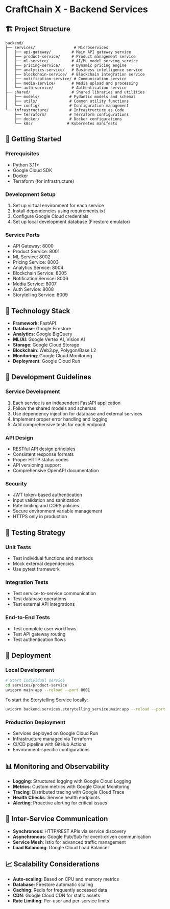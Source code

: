 # CraftChain X - Backend Services

## 🏗️ Project Structure

```
backend/
├── services/                 # Microservices
│   ├── api-gateway/         # Main API gateway service
│   ├── product-service/     # Product management service
│   ├── ml-service/          # AI/ML model serving service
│   ├── pricing-service/     # Dynamic pricing engine
│   ├── analytics-service/   # Business intelligence service
│   ├── blockchain-service/  # Blockchain integration service
│   ├── notification-service/ # Communication service
│   ├── media-service/       # Media upload and processing
│   └── auth-service/        # Authentication service
├── shared/                  # Shared libraries and utilities
│   ├── models/             # Pydantic models and schemas
│   ├── utils/              # Common utility functions
│   └── config/             # Configuration management
└── infrastructure/         # Infrastructure as Code
    ├── terraform/          # Terraform configurations
    ├── docker/             # Docker configurations
    └── k8s/               # Kubernetes manifests
```

## 🚀 Getting Started

### Prerequisites

- Python 3.11+
- Google Cloud SDK
- Docker
- Terraform (for infrastructure)

### Development Setup

1. Set up virtual environment for each service
2. Install dependencies using requirements.txt
3. Configure Google Cloud credentials
4. Set up local development database (Firestore emulator)

### Service Ports

- API Gateway: 8000
- Product Service: 8001
- ML Service: 8002
- Pricing Service: 8003
- Analytics Service: 8004
- Blockchain Service: 8005
- Notification Service: 8006
- Media Service: 8007
- Auth Service: 8008
- Storytelling Service: 8009

## 🔧 Technology Stack

- **Framework**: FastAPI
- **Database**: Google Firestore
- **Analytics**: Google BigQuery
- **ML/AI**: Google Vertex AI, Vision AI
- **Storage**: Google Cloud Storage
- **Blockchain**: Web3.py, Polygon/Base L2
- **Monitoring**: Google Cloud Monitoring
- **Deployment**: Google Cloud Run

## 📝 Development Guidelines

### Service Development

1. Each service is an independent FastAPI application
2. Follow the shared models and schemas
3. Use dependency injection for database and external services
4. Implement proper error handling and logging
5. Add comprehensive tests for each endpoint

### API Design

- RESTful API design principles
- Consistent response formats
- Proper HTTP status codes
- API versioning support
- Comprehensive OpenAPI documentation

### Security

- JWT token-based authentication
- Input validation and sanitization
- Rate limiting and CORS policies
- Secure environment variable management
- HTTPS only in production

## 🧪 Testing Strategy

### Unit Tests

- Test individual functions and methods
- Mock external dependencies
- Use pytest framework

### Integration Tests

- Test service-to-service communication
- Test database operations
- Test external API integrations

### End-to-End Tests

- Test complete user workflows
- Test API gateway routing
- Test authentication flows

## 🚀 Deployment

### Local Development

```bash
# Start individual service
cd services/product-service
uvicorn main:app --reload --port 8001
```

To start the Storytelling Service locally:

```bash
uvicorn backend.services.storytelling_service.main:app --reload --port 8009
```

### Production Deployment

- Services deployed on Google Cloud Run
- Infrastructure managed via Terraform
- CI/CD pipeline with GitHub Actions
- Environment-specific configurations

## 📊 Monitoring and Observability

- **Logging**: Structured logging with Google Cloud Logging
- **Metrics**: Custom metrics with Google Cloud Monitoring
- **Tracing**: Distributed tracing with Google Cloud Trace
- **Health Checks**: Service health endpoints
- **Alerting**: Proactive alerting for critical issues

## 🔗 Inter-Service Communication

- **Synchronous**: HTTP/REST APIs via service discovery
- **Asynchronous**: Google Pub/Sub for event-driven communication
- **Service Mesh**: Istio for advanced traffic management
- **Load Balancing**: Google Cloud Load Balancer

## 📈 Scalability Considerations

- **Auto-scaling**: Based on CPU and memory metrics
- **Database**: Firestore automatic scaling
- **Caching**: Redis for frequently accessed data
- **CDN**: Google Cloud CDN for static assets
- **Rate Limiting**: Per-user and per-service limits
